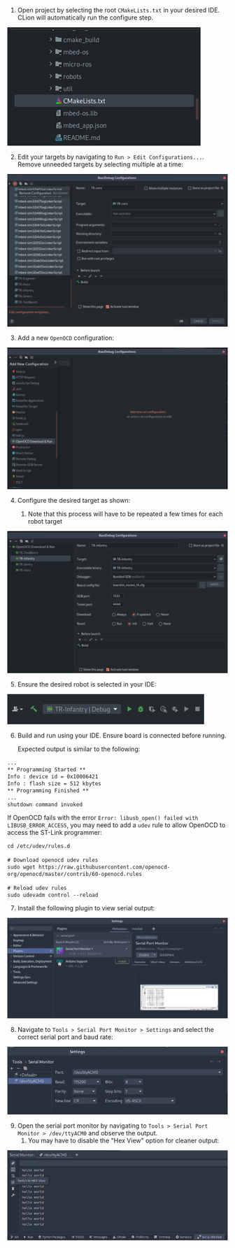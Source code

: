 1. Open project by selecting the root `CMakeLists.txt` in your desired IDE. CLion
will automatically run the configure step.

![img.png](.assets/clion_1.png)

2. Edit your targets by navigating to `Run > Edit Configurations...`. Remove unneeded
targets by selecting multiple at a time:

![img.png](.assets/clion_4.png)

3. Add a new `OpenOCD` configuration:

![img.png](.assets/clion_5.png)

4. Configure the desired target as shown:

   1. Note that this process will have to be repeated a few times for each robot target

![img.png](.assets/clion_6.png)

5. Ensure the desired robot is selected in your IDE:

![img.png](.assets/clion_7.png)

6. Build and run using your IDE. Ensure board is connected before running.

   Expected output is similar to the following:
```
...
** Programming Started **
Info : device id = 0x10006421
Info : flash size = 512 kbytes
** Programming Finished **
...
shutdown command invoked
```

If OpenOCD fails with the error `Error: libusb_open() failed with LIBUSB_ERROR_ACCESS`, you may need to add a `udev` rule
to allow OpenOCD to access the ST-Link programmer:

```shell
cd /etc/udev/rules.d

# Download openocd udev rules
sudo wget https://raw.githubusercontent.com/openocd-org/openocd/master/contrib/60-openocd.rules

# Reload udev rules
sudo udevadm control --reload
```

7. Install the following plugin to view serial output:

![img.png](.assets/clion_8.png)

8. Navigate to `Tools > Serial Port Monitor > Settings` and select the correct serial port and baud rate:

![img.png](.assets/clion_9.png)

9. Open the serial port monitor by navigating to `Tools > Serial Port Monitor > /dev/ttyACM0` and observe the output.
    1. You may have to disable the "Hex View" option for cleaner output:

![img.png](.assets/clion_10.png)
